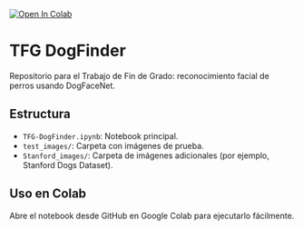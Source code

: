 [![Open In Colab](https://colab.research.google.com/assets/colab-badge.svg)](https://colab.research.google.com/github/dasniela/TFG-DogFinder/blob/main/TFG-DogFinder.ipynb)

# TFG DogFinder

Repositorio para el Trabajo de Fin de Grado: reconocimiento facial de perros usando DogFaceNet.

## Estructura
- `TFG-DogFinder.ipynb`: Notebook principal.
- `test_images/`: Carpeta con imágenes de prueba.
- `Stanford_images/`: Carpeta de imágenes adicionales (por ejemplo, Stanford Dogs Dataset).

## Uso en Colab
Abre el notebook desde GitHub en Google Colab para ejecutarlo fácilmente.
